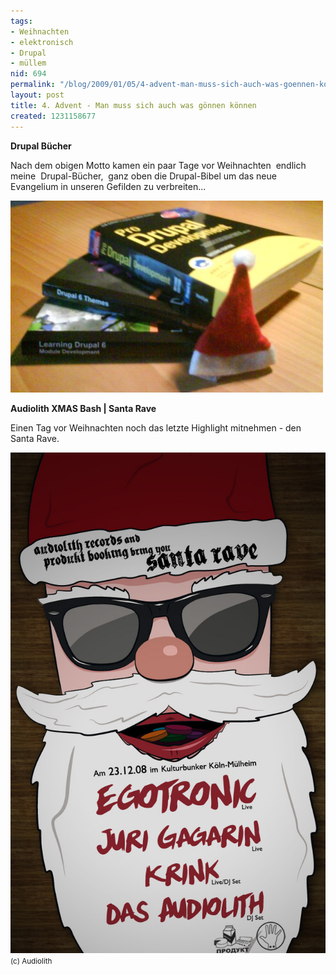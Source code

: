 ```yaml
---
tags:
- Weihnachten
- elektronisch
- Drupal
- müllem
nid: 694
permalink: "/blog/2009/01/05/4-advent-man-muss-sich-auch-was-goennen-koennen.html"
layout: post
title: 4. Advent - Man muss sich auch was gönnen können
created: 1231158677
---
```

<strong>Drupal B&uuml;cher</strong>
<p>Nach dem obigen Motto kamen ein paar Tage vor Weihnachten&nbsp; endlich&nbsp; meine&nbsp; Drupal-B&uuml;cher,&nbsp; ganz oben die Drupal-Bibel um das neue Evangelium in unseren Gefilden zu verbreiten...</p>
<p><img alt="Drupal Books" src="/assets/imgs/drupal-xmas.jpg" /></p><!--break-->
<strong>Audiolith XMAS Bash | Santa Rave</strong>
<p>Einen Tag vor Weihnachten noch das letzte Highlight mitnehmen - den Santa Rave.</p>
<img alt="Santa Rave" src="/assets/imgs/flyer_produkt_xmas_final.jpg" />
<small>(c) Audiolith</small><!--break-->
